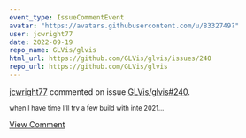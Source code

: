 ```yaml
---
event_type: IssueCommentEvent
avatar: "https://avatars.githubusercontent.com/u/8332749?"
user: jcwright77
date: 2022-09-19
repo_name: GLVis/glvis
html_url: https://github.com/GLVis/glvis/issues/240
repo_url: https://github.com/GLVis/glvis
---
```


<a href='https://github.com/jcwright77' target='_blank'>jcwright77</a> commented on issue <a href='https://github.com/GLVis/glvis/issues/240' target='_blank'>GLVis/glvis#240</a>.

<small>when I  have time I'll try a few build with inte 2021...</small>

<a href='https://github.com/GLVis/glvis/issues/240' target='_blank'>View Comment</a>